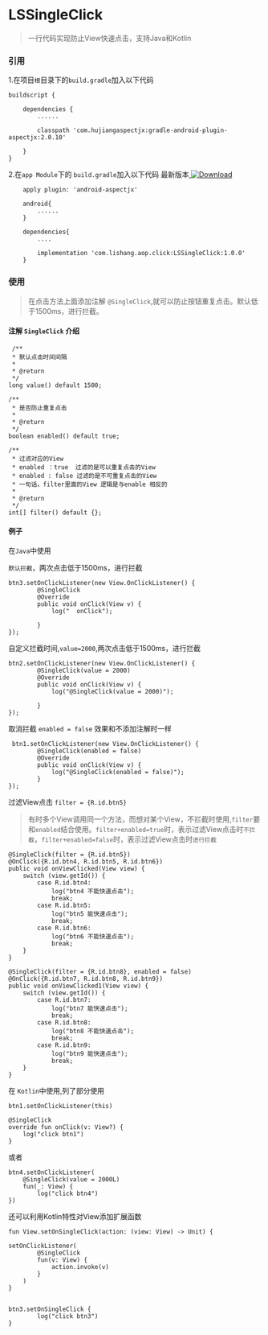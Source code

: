 # LSSingleClick 
>一行代码实现防止View快速点击，支持Java和Kotlin

###  引用

1.在项目````根````目录下的````build.gradle````加入以下代码
    
    buildscript {
    
        dependencies {
            ......

            classpath 'com.hujiangaspectjx:gradle-android-plugin-aspectjx:2.0.10'

        }
    }


2.在````app Module````下的 `build.gradle`加入以下代码 最新版本[ ![Download](https://api.bintray.com/packages/lishang007/maven/LSSingleClick/images/download.svg?version=1.0.0) ](https://bintray.com/lishang007/maven/LSSingleClick/1.0.0/link)


        apply plugin: 'android-aspectjx'

        android{
            ......
        }

        dependencies{
            ....
            
            implementation 'com.lishang.aop.click:LSSingleClick:1.0.0'
        }

### 使用

>在点击方法上面添加注解 ````@SingleClick````,就可以防止按钮重复点击。默认低于1500ms，进行拦截。

#### 注解 `SingleClick` 介绍

     /**
     * 默认点击时间间隔
     *
     * @return
     */
    long value() default 1500;

    /**
     * 是否防止重复点击
     *
     * @return
     */
    boolean enabled() default true;

    /**
     * 过滤对应的View
     * enabled ：true  过滤的是可以重复点击的View
     * enabled : false 过滤的是不可重复点击的View
     * 一句话，filter里面的View 逻辑是与enable 相反的
     *
     * @return
     */
    int[] filter() default {};

#### 例子

在````Java````中使用   

`默认拦截`，两次点击低于1500ms，进行拦截

    btn3.setOnClickListener(new View.OnClickListener() {
            @SingleClick
            @Override
            public void onClick(View v) {
                log("  onClick");

            }
    });

自定义拦截时间,`value=2000`,两次点击低于1500ms，进行拦截

    btn2.setOnClickListener(new View.OnClickListener() {
            @SingleClick(value = 2000)
            @Override
            public void onClick(View v) {
                log("@SingleClick(value = 2000)");

            }
    });

取消拦截 `enabled = false` 效果和不添加注解时一样

     btn1.setOnClickListener(new View.OnClickListener() {
            @SingleClick(enabled = false)
            @Override
            public void onClick(View v) {
                log("@SingleClick(enabled = false)");
            }
    });

过滤View点击  `filter = {R.id.btn5}`
>有时多个View调用同一个方法，而想对某个View，不拦截时使用,`filter`要和`enabled`结合使用。`filter+enabled=true`时，表示过滤View点击时`不拦截`，`filter+enabled=false`时，表示过滤View点击时`进行拦截`

    @SingleClick(filter = {R.id.btn5})
    @OnClick({R.id.btn4, R.id.btn5, R.id.btn6})
    public void onViewClicked(View view) {
        switch (view.getId()) {
            case R.id.btn4:
                log("btn4 不能快速点击");
                break;
            case R.id.btn5:
                log("btn5 能快速点击");
                break;
            case R.id.btn6:
                log("btn6 不能快速点击");
                break;
        }
    }

    @SingleClick(filter = {R.id.btn8}, enabled = false)
    @OnClick({R.id.btn7, R.id.btn8, R.id.btn9})
    public void onViewClicked1(View view) {
        switch (view.getId()) {
            case R.id.btn7:
                log("btn7 能快速点击");
                break;
            case R.id.btn8:
                log("btn8 不能快速点击");
                break;
            case R.id.btn9:
                log("btn9 能快速点击");
                break;
        }
    }

在 `Kotlin`中使用,列了部分使用
    
    btn1.setOnClickListener(this)

    @SingleClick
    override fun onClick(v: View?) {
        log("click btn1")
    }

或者

    btn4.setOnClickListener(
        @SingleClick(value = 2000L)
        fun(_: View) {
            log("click btn4")
    })

还可以利用Kotlin特性对View添加扩展函数

    fun View.setOnSingleClick(action: (view: View) -> Unit) {

    setOnClickListener(
            @SingleClick
            fun(v: View) {
                action.invoke(v)
            }
        )
    }


    btn3.setOnSingleClick {
            log("click btn3")
    }